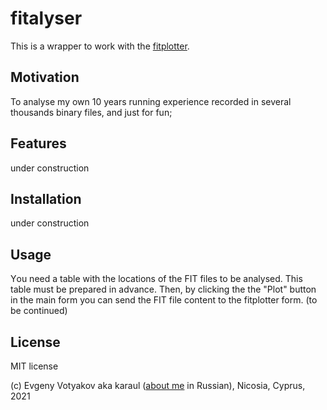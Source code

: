 # fitalyser

This is a wrapper to work with the [fitplotter](https://karaul.github.io/fitplotter). 

## Motivation 

To analyse my own 10 years running experience recorded in several thousands binary files, and just for fun; 

## Features 

under construction

## Installation

under construction

## Usage

Υou need a table with the locations of the FIT files to be analysed. This table must be prepared in advance. Then, by clicking the the "Plot" button in the main form you can send the FIT file content to the fitplotter form. (to be continued)


## License

MIT license


(c) Evgeny Votyakov aka karaul ([about me](http://www.irc-club.ru/karaul.html) in Russian), Nicosia, Cyprus, 2021
